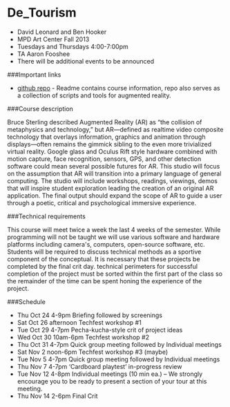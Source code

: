 De_Tourism
======================================

* David Leonard and Ben Hooker
* MPD Art Center  Fall 2013
* Tuesdays and Thursdays 4:00-7:00pm
* TA Aaron Fooshee 
* There will be additional events to be announced 

###Important links

* [github repo](https://github.com/dltv/de_tourism) - Readme contains course information, repo also serves as a collection of scripts and tools for augmented reality.

###Course description

Bruce Sterling described Augmented Reality (AR) as “the collision of metaphysics and technology,” but AR—defined as realtime video composite technology that overlays information, graphics and animation through displays—often remains the gimmick sibling to the even more trivialized virtual reality.
Google glass and Oculus Rift style hardware combined with motion capture, face recognition, sensors, GPS, and other detection software could mean several possible futures for AR. This studio will focus on the assumption that AR will transition into a primary language of general computing.
The studio will include workshops, readings, viewings, demos that will inspire student exploration leading the creation of an original AR application. The final output should expand the scope of AR to guide a user through a poetic, critical and psychological immersive experience.

###Technical requirements

This course will meet twice a week the last 4 weeks of the semester. While programming will not be taught we will use various software and hardware platforms including camera's, computers, open-source software, etc. Students will be required to discuss technical methods as a sportive component of the conceptual. It is necessary that these projects be completed by the final crit day. technical perimeters for successful completion of the project must be sorted within the first part of the class so the remainder of the time can be spent honing the experience of the project.

###Schedule 

* Thu Oct 24	4-9pm		Briefing followed by screenings
* Sat Oct 26	afternoon	Techfest workshop #1
* Tue Oct 29	4-7pm		Pecha-kucha-style crit of project ideas
* Wed Oct 30	10am-6pm	Techfest workshop #2
* Thu Oct 31	4-7pm		Quick group meeting followed by Individual meetings
* Sat Nov 2	noon-6pm	Techfest workshop #3 (maybe)
* Tue Nov 5	4-7pm		Quick group meeting followed by Individual meetings
* Thu Nov 7	4-7pm		‘Cardboard playtest’ in-progress review
* Tue Nov 12	4-8pm		Individual meetings (10 min ea.) – We strongly encourage you to be ready to present a section of your tour at this meeting.
* Thu Nov 14	2-6pm		Final Crit


	
  

 


